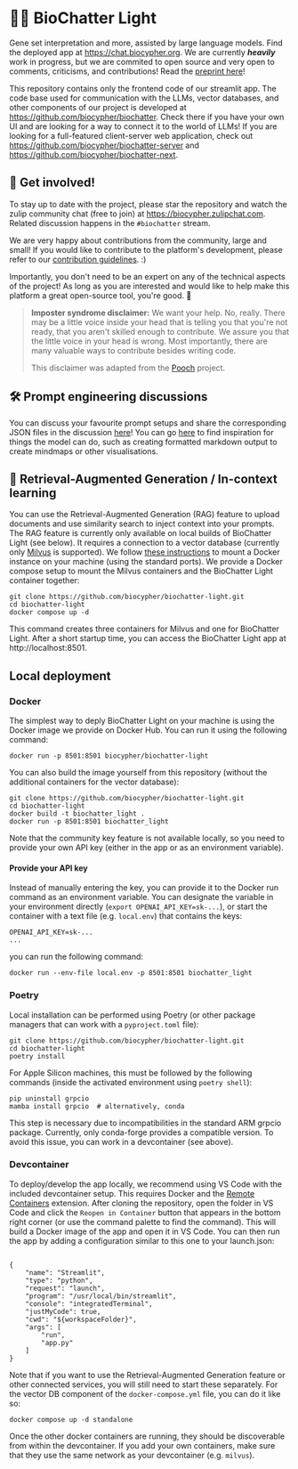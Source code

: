 # 💬🧬 BioChatter Light
Gene set interpretation and more, assisted by large language models. Find the
deployed app at https://chat.biocypher.org. We are currently ***heavily***
work in progress, but we are commited to open source and very open to comments,
criticisms, and contributions! Read the [preprint
here](https://arxiv.org/abs/2305.06488)!

This repository contains only the frontend code of our streamlit app. The code
base used for communication with the LLMs, vector databases, and other
components of our project is developed at 
https://github.com/biocypher/biochatter. Check there if you have your own UI
and are looking for a way to connect it to the world of LLMs! If you are
looking for a full-featured client-server web application, check out
https://github.com/biocypher/biochatter-server and
https://github.com/biocypher/biochatter-next.

## 🤝 Get involved!
To stay up to date with the project, please star the repository and watch the
zulip community chat (free to join) at https://biocypher.zulipchat.com.
Related discussion happens in the `#biochatter` stream.

We are very happy about contributions from the community, large and small!
If you would like to contribute to the platform's development, please refer to
our [contribution guidelines](CONTRIBUTING.md). :)

Importantly, you don't need to be an expert on any of the technical aspects of
the project! As long as you are interested and would like to help make this
platform a great open-source tool, you're good. 🙂

> **Imposter syndrome disclaimer:** We want your help. No, really. There may be a little voice inside your head that is telling you that you're not ready, that you aren't skilled enough to contribute. We assure you that the little voice in your head is wrong. Most importantly, there are many valuable ways to contribute besides writing code.
>
> This disclaimer was adapted from the [Pooch](https://github.com/fatiando/pooch) project.

## 🛠 Prompt engineering discussions
You can discuss your favourite prompt setups and share the corresponding JSON
files in the discussion
[here](https://github.com/biocypher/biochatter-light/discussions/11)! You can go
[here](https://github.com/biocypher/biochatter-light/discussions/20) to find inspiration
for things the model can do, such as creating formatted markdown output to
create mindmaps or other visualisations.

## 📑 Retrieval-Augmented Generation / In-context learning

You can use the Retrieval-Augmented Generation (RAG) feature to upload documents
and use similarity search to inject context into your prompts. The RAG feature
is currently only available on local builds of BioChatter Light (see below). It requires
a connection to a vector database (currently only [Milvus](https://milvus.io/)
is supported). We follow [these
instructions](https://milvus.io/docs/install_standalone-docker.md) to mount a
Docker instance on your machine (using the standard ports). We provide a Docker
compose setup to mount the Milvus containers and the BioChatter Light container together:

```
git clone https://github.com/biocypher/biochatter-light.git
cd biochatter-light
docker compose up -d
```

This command creates three containers for Milvus and one for BioChatter Light. After a
short startup time, you can access the BioChatter Light app at http://localhost:8501.

## Local deployment

### Docker

The simplest way to deply BioChatter Light on your machine is using the Docker image we
provide on Docker Hub. You can run it using the following command:

```
docker run -p 8501:8501 biocypher/biochatter-light
```

You can also build the image yourself from this repository (without the
additional containers for the vector database):

```
git clone https://github.com/biocypher/biochatter-light.git
cd biochatter-light
docker build -t biochatter_light .
docker run -p 8501:8501 biochatter_light
```

Note that the community key feature is not available locally, so you need to
provide your own API key (either in the app or as an environment variable).

#### Provide your API key
Instead of manually entering the key, you can provide it to the Docker run
command as an environment variable. You can designate the variable in your
environment directly (`export OPENAI_API_KEY=sk-...`), or start the container
with a text file (e.g. `local.env`) that contains the keys:

```
OPENAI_API_KEY=sk-...
...
```

you can run the following command: 

```
docker run --env-file local.env -p 8501:8501 biochatter_light
```

### Poetry
Local installation can be performed using Poetry (or other package managers
that can work with a `pyproject.toml` file):

```
git clone https://github.com/biocypher/biochatter-light.git
cd biochatter-light
poetry install
```

For Apple Silicon machines, this must be followed by the following commands
(inside the activated environment using `poetry shell`):

```
pip uninstall grpcio
mamba install grpcio  # alternatively, conda
```

This step is necessary due to incompatibilities in the standard ARM grpcio
package. Currently, only conda-forge provides a compatible version. To avoid
this issue, you can work in a devcontainer (see above).

### Devcontainer
To deploy/develop the app locally, we recommend using VS Code with the included
devcontainer setup. This requires Docker and the [Remote
Containers](https://marketplace.visualstudio.com/items?itemName=ms-vscode-remote.remote-containers)
extension. After cloning the repository, open the folder in VS Code and click
the `Reopen in Container` button that appears in the bottom right corner (or
use the command palette to find the command). This will build a Docker image
of the app and open it in VS Code. You can then run the app by adding a
configuration similar to this one to your launch.json:

```

{
    "name": "Streamlit",
    "type": "python",
    "request": "launch",
    "program": "/usr/local/bin/streamlit",
    "console": "integratedTerminal",
    "justMyCode": true,
    "cwd": "${workspaceFolder}",
    "args": [
        "run",
        "app.py"
    ]
}

```

Note that if you want to use the Retrieval-Augmented Generation feature or other
connected services, you will still need to start these separately. For the
vector DB component of the `docker-compose.yml` file, you can do it like so:

```
docker compose up -d standalone
```

Once the other docker containers are running, they should be discoverable from
within the devcontainer. If you add your own containers, make sure that they
use the same network as your devcontainer (e.g. `milvus`).


